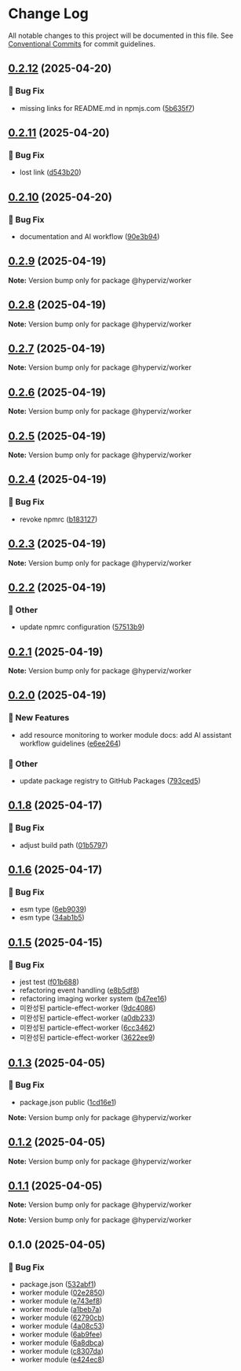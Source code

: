 # Change Log

All notable changes to this project will be documented in this file.
See [Conventional Commits](https://conventionalcommits.org) for commit guidelines.

## [0.2.12](https://github.com/heartyoh/hyperviz/compare/v0.2.11...v0.2.12) (2025-04-20)

### :bug: Bug Fix

- missing links for README.md in npmjs.com ([5b635f7](https://github.com/heartyoh/hyperviz/commit/5b635f79c0f99f22c39ac85d20ff242d151faccc))

## [0.2.11](https://github.com/heartyoh/hyperviz/compare/v0.2.10...v0.2.11) (2025-04-20)

### :bug: Bug Fix

- lost link ([d543b20](https://github.com/heartyoh/hyperviz/commit/d543b20e09bd334fa8004fd2b856d2145d9fb3af))

## [0.2.10](https://github.com/heartyoh/hyperviz/compare/v0.2.9...v0.2.10) (2025-04-20)

### :bug: Bug Fix

- documentation and AI workflow ([90e3b94](https://github.com/heartyoh/hyperviz/commit/90e3b9463b6ccb4d3a8ed7e2e28c20d005900f85))

## [0.2.9](https://github.com/heartyoh/hyperviz/compare/v0.2.8...v0.2.9) (2025-04-19)

**Note:** Version bump only for package @hyperviz/worker

## [0.2.8](https://github.com/heartyoh/hyperviz/compare/v0.2.7...v0.2.8) (2025-04-19)

**Note:** Version bump only for package @hyperviz/worker

## [0.2.7](https://github.com/heartyoh/hyperviz/compare/v0.2.6...v0.2.7) (2025-04-19)

**Note:** Version bump only for package @hyperviz/worker

## [0.2.6](https://github.com/heartyoh/hyperviz/compare/v0.2.5...v0.2.6) (2025-04-19)

**Note:** Version bump only for package @hyperviz/worker

## [0.2.5](https://github.com/heartyoh/hyperviz/compare/v0.2.4...v0.2.5) (2025-04-19)

**Note:** Version bump only for package @hyperviz/worker

## [0.2.4](https://github.com/heartyoh/hyperviz/compare/v0.2.3...v0.2.4) (2025-04-19)

### :bug: Bug Fix

- revoke npmrc ([b183127](https://github.com/heartyoh/hyperviz/commit/b1831279d34c3c8bb9aa731ff16516d5fcc3d65a))

## [0.2.3](https://github.com/heartyoh/hyperviz/compare/v0.2.2...v0.2.3) (2025-04-19)

**Note:** Version bump only for package @hyperviz/worker

## [0.2.2](https://github.com/heartyoh/hyperviz/compare/v0.2.1...v0.2.2) (2025-04-19)

### :mega: Other

- update npmrc configuration ([57513b9](https://github.com/heartyoh/hyperviz/commit/57513b9ddad5d95c5fa413a6bbf3274778debe35))

## [0.2.1](https://github.com/heartyoh/hyperviz/compare/v0.2.0...v0.2.1) (2025-04-19)

**Note:** Version bump only for package @hyperviz/worker

## [0.2.0](https://github.com/heartyoh/hyperviz/compare/v0.1.8...v0.2.0) (2025-04-19)

### :rocket: New Features

- add resource monitoring to worker module docs: add AI assistant workflow guidelines ([e6ee264](https://github.com/heartyoh/hyperviz/commit/e6ee2643a5165dade4cda5198db88b26b071dd09))

### :mega: Other

- update package registry to GitHub Packages ([793ced5](https://github.com/heartyoh/hyperviz/commit/793ced5f5085b753c3289bb2a037e2413378d903))

## [0.1.8](https://github.com/hyperviz/worker/compare/v0.1.7...v0.1.8) (2025-04-17)

### :bug: Bug Fix

- adjust build path ([01b5797](https://github.com/hyperviz/worker/commit/01b5797f5a3ad6ac66a389ae702efe60bfb79d66))

## [0.1.6](https://github.com/hyperviz/worker/compare/v0.1.5...v0.1.6) (2025-04-17)

### :bug: Bug Fix

- esm type ([6eb9039](https://github.com/hyperviz/worker/commit/6eb9039b977b071fdc8ec4fb41710bc96cbbe3d3))
- esm type ([34ab1b5](https://github.com/hyperviz/worker/commit/34ab1b5c7b7f44f2a2a35c5a66eacf233820c6f5))

## [0.1.5](https://github.com/heartyoh/hyperviz/compare/v0.1.4...v0.1.5) (2025-04-15)

### :bug: Bug Fix

- jest test ([f01b688](https://github.com/heartyoh/hyperviz/commit/f01b688fb5adc6d0b32d60c1e67657839ef9a944))
- refactoring event handling ([e8b5df8](https://github.com/heartyoh/hyperviz/commit/e8b5df8c2e9f80b38de17353d41cbabc4a3d9c72))
- refactoring imaging worker system ([b47ee16](https://github.com/heartyoh/hyperviz/commit/b47ee16b440eeadbbec4d441edd79ebc3619b533))
- 미완성된 particle-effect-worker ([9dc4086](https://github.com/heartyoh/hyperviz/commit/9dc4086705b0e16de069df7988e51188dcbb12d8))
- 미완성된 particle-effect-worker ([a0db233](https://github.com/heartyoh/hyperviz/commit/a0db23359aa662ab588b0f5cb27b9f0dc4fa18d7))
- 미완성된 particle-effect-worker ([6cc3462](https://github.com/heartyoh/hyperviz/commit/6cc3462b904efbe1a59bc287aaa682c57b0ffa6c))
- 미완성된 particle-effect-worker ([3622ee9](https://github.com/heartyoh/hyperviz/commit/3622ee99a68a114556c180b94aba7cb723c22074))

## [0.1.3](https://github.com/heartyoh/hyperviz/compare/v0.1.2...v0.1.3) (2025-04-05)

### :bug: Bug Fix

- package.json public ([1cd16e1](https://github.com/heartyoh/hyperviz/commit/1cd16e11471fb39c7ff57b74dea930c117fdc3e1))

**Note:** Version bump only for package @hyperviz/worker

## [0.1.2](https://github.com/heartyoh/hyperviz/compare/v0.1.1...v0.1.2) (2025-04-05)

**Note:** Version bump only for package @hyperviz/worker

## [0.1.1](https://github.com/heartyoh/hyperviz/compare/v0.1.0...v0.1.1) (2025-04-05)

**Note:** Version bump only for package @hyperviz/worker

**Note:** Version bump only for package @hyperviz/worker

## 0.1.0 (2025-04-05)

### :bug: Bug Fix

- package.json ([532abf1](https://github.com/heartyoh/hyperviz/commit/532abf19560c9d2efb52328f872ae3f82cd14469))
- worker module ([02e2850](https://github.com/heartyoh/hyperviz/commit/02e2850a72e970f9740fc0e0f9048795eba244e8))
- worker module ([e743ef8](https://github.com/heartyoh/hyperviz/commit/e743ef8b498f7807a29dd8f2232fbce01083fc90))
- worker module ([a1beb7a](https://github.com/heartyoh/hyperviz/commit/a1beb7a624eb1fcc4418e3498f6e4fbb66e25d85))
- worker module ([62790cb](https://github.com/heartyoh/hyperviz/commit/62790cb0decc1f744fb881fe13622c41c9718f43))
- worker module ([4a08c53](https://github.com/heartyoh/hyperviz/commit/4a08c53cca9f9f095e9321383b55169bc3e9da12))
- worker module ([6ab9fee](https://github.com/heartyoh/hyperviz/commit/6ab9fee72373d906c44482413d8d3283fbd7779e))
- worker module ([6a8dbca](https://github.com/heartyoh/hyperviz/commit/6a8dbca76b15f0e5b0dc0056c596766533fcc718))
- worker module ([c8307da](https://github.com/heartyoh/hyperviz/commit/c8307dad0fd220f8cbed063678461c1a0c029aed))
- worker module ([e424ec8](https://github.com/heartyoh/hyperviz/commit/e424ec8347e095dcfc97835ee3d7ccceb0e294dd))
